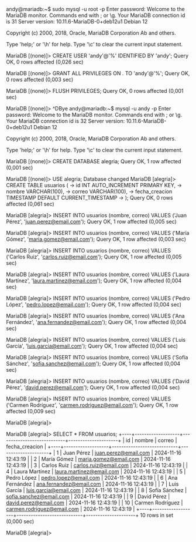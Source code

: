 andy@mariadb:~$ sudo mysql -u root -p
Enter password: 
Welcome to the MariaDB monitor.  Commands end with ; or \g.
Your MariaDB connection id is 31
Server version: 10.11.6-MariaDB-0+deb12u1 Debian 12

Copyright (c) 2000, 2018, Oracle, MariaDB Corporation Ab and others.

Type 'help;' or '\h' for help. Type '\c' to clear the current input statement.

MariaDB [(none)]> CREATE USER 'andy'@'%' IDENTIFIED BY 'andy';
Query OK, 0 rows affected (0,026 sec)

MariaDB [(none)]> GRANT ALL PRIVILEGES ON *.* TO 'andy'@'%';
Query OK, 0 rows affected (0,003 sec)

MariaDB [(none)]> FLUSH PRIVILEGES;
Query OK, 0 rows affected (0,001 sec)

MariaDB [(none)]> ^DBye
andy@mariadb:~$ mysql -u andy -p
Enter password: 
Welcome to the MariaDB monitor.  Commands end with ; or \g.
Your MariaDB connection id is 32
Server version: 10.11.6-MariaDB-0+deb12u1 Debian 12

Copyright (c) 2000, 2018, Oracle, MariaDB Corporation Ab and others.

Type 'help;' or '\h' for help. Type '\c' to clear the current input statement.

MariaDB [(none)]> CREATE DATABASE alegria;
Query OK, 1 row affected (0,001 sec)

MariaDB [(none)]> USE alegria;
Database changed
MariaDB [alegria]> CREATE TABLE usuarios (
    ->     id INT AUTO_INCREMENT PRIMARY KEY,
    ->     nombre VARCHAR(100),
    ->     correo VARCHAR(100),
    ->     fecha_creacion TIMESTAMP DEFAULT CURRENT_TIMESTAMP
    -> );
Query OK, 0 rows affected (0,061 sec)

MariaDB [alegria]> INSERT INTO usuarios (nombre, correo) VALUES ('Juan Pérez', 'juan.perez@email.com');
Query OK, 1 row affected (0,005 sec)

MariaDB [alegria]> INSERT INTO usuarios (nombre, correo) VALUES ('María Gómez', 'maria.gomez@email.com');
Query OK, 1 row affected (0,003 sec)

MariaDB [alegria]> INSERT INTO usuarios (nombre, correo) VALUES ('Carlos Ruiz', 'carlos.ruiz@email.com');
Query OK, 1 row affected (0,005 sec)

MariaDB [alegria]> INSERT INTO usuarios (nombre, correo) VALUES ('Laura Martínez', 'laura.martinez@email.com');
Query OK, 1 row affected (0,004 sec)

MariaDB [alegria]> INSERT INTO usuarios (nombre, correo) VALUES ('Pedro López', 'pedro.lopez@email.com');
Query OK, 1 row affected (0,004 sec)

MariaDB [alegria]> INSERT INTO usuarios (nombre, correo) VALUES ('Ana Fernández', 'ana.fernandez@email.com');
Query OK, 1 row affected (0,004 sec)

MariaDB [alegria]> INSERT INTO usuarios (nombre, correo) VALUES ('Luis García', 'luis.garcia@email.com');
Query OK, 1 row affected (0,004 sec)

MariaDB [alegria]> INSERT INTO usuarios (nombre, correo) VALUES ('Sofía Sánchez', 'sofia.sanchez@email.com');
Query OK, 1 row affected (0,004 sec)

MariaDB [alegria]> INSERT INTO usuarios (nombre, correo) VALUES ('David Pérez', 'david.perez@email.com');
Query OK, 1 row affected (0,004 sec)

MariaDB [alegria]> INSERT INTO usuarios (nombre, correo) VALUES ('Carmen Rodríguez', 'carmen.rodriguez@email.com');
Query OK, 1 row affected (0,009 sec)

MariaDB [alegria]> 


MariaDB [alegria]> SELECT * FROM usuarios;
+----+-------------------+----------------------------+---------------------+
| id | nombre            | correo                     | fecha_creacion      |
+----+-------------------+----------------------------+---------------------+
|  1 | Juan Pérez        | juan.perez@email.com       | 2024-11-16 12:43:19 |
|  2 | María Gómez       | maria.gomez@email.com      | 2024-11-16 12:43:19 |
|  3 | Carlos Ruiz       | carlos.ruiz@email.com      | 2024-11-16 12:43:19 |
|  4 | Laura Martínez    | laura.martinez@email.com   | 2024-11-16 12:43:19 |
|  5 | Pedro López       | pedro.lopez@email.com      | 2024-11-16 12:43:19 |
|  6 | Ana Fernández     | ana.fernandez@email.com    | 2024-11-16 12:43:19 |
|  7 | Luis García       | luis.garcia@email.com      | 2024-11-16 12:43:19 |
|  8 | Sofía Sánchez     | sofia.sanchez@email.com    | 2024-11-16 12:43:19 |
|  9 | David Pérez       | david.perez@email.com      | 2024-11-16 12:43:19 |
| 10 | Carmen Rodríguez  | carmen.rodriguez@email.com | 2024-11-16 12:43:19 |
+----+-------------------+----------------------------+---------------------+
10 rows in set (0,000 sec)

MariaDB [alegria]> 
